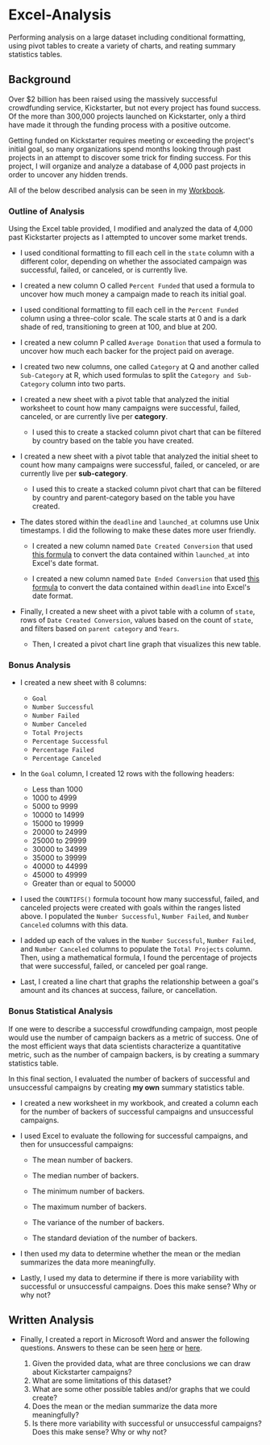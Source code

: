# Excel-Analysis
Performing analysis on a large dataset including conditional formatting, using pivot tables to create a variety of charts, and reating summary statistics tables.

## Background

Over $2 billion has been raised using the massively successful crowdfunding service, Kickstarter, but not every project has found success. Of the more than 300,000 projects launched on Kickstarter, only a third have made it through the funding process with a positive outcome.

Getting funded on Kickstarter requires meeting or exceeding the project's initial goal, so many organizations spend months looking through past projects in an attempt to discover some trick for finding success. For this project, I will organize and analyze a database of 4,000 past projects in order to uncover any hidden trends.

All of the below described analysis can be seen in my [Workbook](Workbook.xlsx).

### Outline of Analysis

Using the Excel table provided, I modified and analyzed the data of 4,000 past Kickstarter projects as I attempted to uncover some market trends.

* I used conditional formatting to fill each cell in the `state` column with a different color, depending on whether the associated campaign was successful, failed, or canceled, or is currently live.

* I created a new column O called `Percent Funded` that used a formula to uncover how much money a campaign made to reach its initial goal.

* I used conditional formatting to fill each cell in the `Percent Funded` column using a three-color scale. The scale starts at 0 and is a dark shade of red, transitioning to green at 100, and blue at 200.

* I created a new column P called `Average Donation` that used a formula to uncover how much each backer for the project paid on average.

* I created two new columns, one called `Category` at Q and another called `Sub-Category` at R, which used formulas to split the `Category and Sub-Category` column into two parts.

* I created a new sheet with a pivot table that analyzed the initial worksheet to count how many campaigns were successful, failed, canceled, or are currently live per **category**.

    * I used this to create a stacked column pivot chart that can be filtered by country based on the table you have created.

* I created a new sheet with a pivot table that analyzed the initial sheet to count how many campaigns were successful, failed, or canceled, or are currently live per **sub-category**.

    * I used this to create a stacked column pivot chart that can be filtered by country and parent-category based on the table you have created.

* The dates stored within the `deadline` and `launched_at` columns use Unix timestamps. I did the following to make these dates more user friendly.

  * I created a new column named `Date Created Conversion` that used [this formula](https://www.extendoffice.com/documents/excel/2473-excel-timestamp-to-date.html) to convert the data contained within `launched_at` into Excel's date format.

  * I created a new column named `Date Ended Conversion` that used [this formula](https://www.extendoffice.com/documents/excel/2473-excel-timestamp-to-date.html) to convert the data contained within `deadline` into Excel's date format.

* Finally, I created a new sheet with a pivot table with a column of `state`, rows of `Date Created Conversion`, values based on the count of `state`, and filters based on `parent category` and `Years`.

  * Then, I created a pivot chart line graph that visualizes this new table.

### Bonus Analysis

* I created a new sheet with 8 columns:

  * `Goal`
  * `Number Successful`
  * `Number Failed`
  * `Number Canceled`
  * `Total Projects`
  * `Percentage Successful`
  * `Percentage Failed`
  * `Percentage Canceled`

* In the `Goal` column, I created 12 rows with the following headers:

  * Less than 1000
  * 1000 to 4999
  * 5000 to 9999
  * 10000 to 14999
  * 15000 to 19999
  * 20000 to 24999
  * 25000 to 29999
  * 30000 to 34999
  * 35000 to 39999
  * 40000 to 44999
  * 45000 to 49999
  * Greater than or equal to 50000

* I used the `COUNTIFS()` formula tocount how many successful, failed, and canceled projects were created with goals within the ranges listed above. I populated the `Number Successful`, `Number Failed`, and `Number Canceled` columns with this data.

* I added up each of the values in the `Number Successful`, `Number Failed`, and `Number Canceled` columns to populate the `Total Projects` column. Then, using a mathematical formula, I found the percentage of projects that were successful, failed, or canceled per goal range.

* Last, I created a line chart that graphs the relationship between a goal's amount and its chances at success, failure, or cancellation.

### Bonus Statistical Analysis

If one were to describe a successful crowdfunding campaign, most people would use the number of campaign backers as a metric of success. One of the most efficient ways that data scientists characterize a quantitative metric, such as the number of campaign backers, is by creating a summary statistics table.

In this final section, I evaluated the number of backers of successful and unsuccessful campaigns by creating **my own** summary statistics table.

* I created a new worksheet in my workbook, and created a column each for the number of backers of successful campaigns and unsuccessful campaigns.

* I used Excel to evaluate the following for successful campaigns, and then for unsuccessful campaigns:

  * The mean number of backers.

  * The median number of backers.

  * The minimum number of backers.

  * The maximum number of backers.

  * The variance of the number of backers.

  * The standard deviation of the number of backers.

* I then used my data to determine whether the mean or the median summarizes the data more meaningfully.

* Lastly, I used my data to determine if there is more variability with successful or unsuccessful campaigns. Does this make sense? Why or why not?

## Written Analysis
* Finally, I created a report in Microsoft Word and answer the following questions. Answers to these can be seen [here](Analysis.md) or [here](Analysis.docx).

    1. Given the provided data, what are three conclusions we can draw about Kickstarter campaigns?
    2. What are some limitations of this dataset?
    3. What are some other possible tables and/or graphs that we could create?
    4. Does the mean or the median summarize the data more meaningfully?
    5. Is there more variability with successful or unsuccessful campaigns? Does this make sense? Why or why not?
